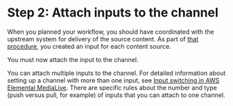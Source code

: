 # Step 2: Attach inputs to the channel<a name="creating-a-channel-step2"></a>

When you planned your workflow, you should have coordinated with the upstream system for delivery of the source content\. As part of [that procedure](step-setting-up-upstream.md), you created an input for each content source\.

You must now attach the input to the channel\.

You can attach multiple inputs to the channel\. For detailed information about setting up a channel with more than one input, see [Input switching in AWS Elemental MediaLive](scheduled-input-switching.md)\. There are specific rules about the number and type \(push versus pull, for example\) of inputs that you can attach to one channel\.